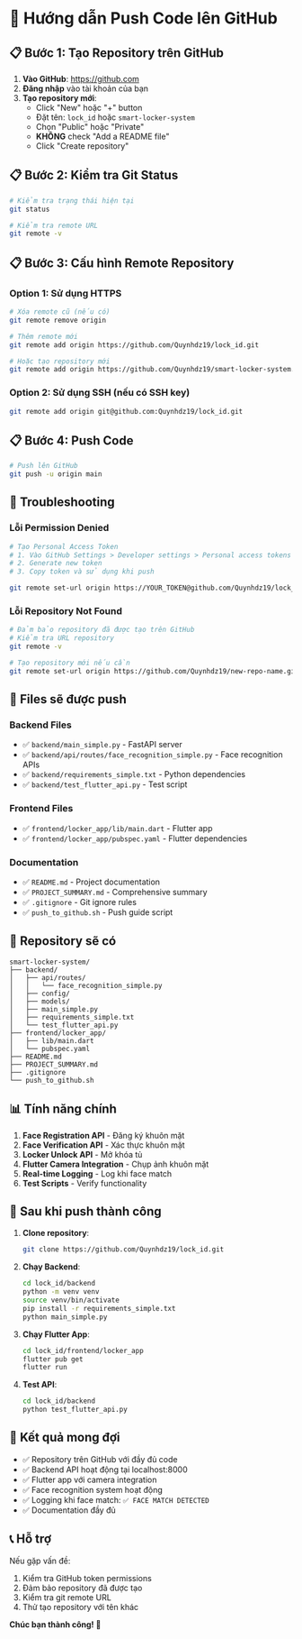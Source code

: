 # 🚀 Hướng dẫn Push Code lên GitHub

## 📋 Bước 1: Tạo Repository trên GitHub

1. **Vào GitHub**: https://github.com
2. **Đăng nhập** vào tài khoản của bạn
3. **Tạo repository mới**:
   - Click "New" hoặc "+" button
   - Đặt tên: `lock_id` hoặc `smart-locker-system`
   - Chọn "Public" hoặc "Private"
   - **KHÔNG** check "Add a README file"
   - Click "Create repository"

## 📋 Bước 2: Kiểm tra Git Status

```bash
# Kiểm tra trạng thái hiện tại
git status

# Kiểm tra remote URL
git remote -v
```

## 📋 Bước 3: Cấu hình Remote Repository

### Option 1: Sử dụng HTTPS
```bash
# Xóa remote cũ (nếu có)
git remote remove origin

# Thêm remote mới
git remote add origin https://github.com/Quynhdz19/lock_id.git

# Hoặc tạo repository mới
git remote add origin https://github.com/Quynhdz19/smart-locker-system.git
```

### Option 2: Sử dụng SSH (nếu có SSH key)
```bash
git remote add origin git@github.com:Quynhdz19/lock_id.git
```

## 📋 Bước 4: Push Code

```bash
# Push lên GitHub
git push -u origin main
```

## 🔧 Troubleshooting

### Lỗi Permission Denied
```bash
# Tạo Personal Access Token
# 1. Vào GitHub Settings > Developer settings > Personal access tokens
# 2. Generate new token
# 3. Copy token và sử dụng khi push

git remote set-url origin https://YOUR_TOKEN@github.com/Quynhdz19/lock_id.git
```

### Lỗi Repository Not Found
```bash
# Đảm bảo repository đã được tạo trên GitHub
# Kiểm tra URL repository
git remote -v

# Tạo repository mới nếu cần
git remote set-url origin https://github.com/Quynhdz19/new-repo-name.git
```

## 📁 Files sẽ được push

### Backend Files
- ✅ `backend/main_simple.py` - FastAPI server
- ✅ `backend/api/routes/face_recognition_simple.py` - Face recognition APIs
- ✅ `backend/requirements_simple.txt` - Python dependencies
- ✅ `backend/test_flutter_api.py` - Test script

### Frontend Files
- ✅ `frontend/locker_app/lib/main.dart` - Flutter app
- ✅ `frontend/locker_app/pubspec.yaml` - Flutter dependencies

### Documentation
- ✅ `README.md` - Project documentation
- ✅ `PROJECT_SUMMARY.md` - Comprehensive summary
- ✅ `.gitignore` - Git ignore rules
- ✅ `push_to_github.sh` - Push guide script

## 🎯 Repository sẽ có

```
smart-locker-system/
├── backend/
│   ├── api/routes/
│   │   └── face_recognition_simple.py
│   ├── config/
│   ├── models/
│   ├── main_simple.py
│   ├── requirements_simple.txt
│   └── test_flutter_api.py
├── frontend/locker_app/
│   ├── lib/main.dart
│   └── pubspec.yaml
├── README.md
├── PROJECT_SUMMARY.md
├── .gitignore
└── push_to_github.sh
```

## 📊 Tính năng chính

1. **Face Registration API** - Đăng ký khuôn mặt
2. **Face Verification API** - Xác thực khuôn mặt
3. **Locker Unlock API** - Mở khóa tủ
4. **Flutter Camera Integration** - Chụp ảnh khuôn mặt
5. **Real-time Logging** - Log khi face match
6. **Test Scripts** - Verify functionality

## 🚀 Sau khi push thành công

1. **Clone repository**:
   ```bash
   git clone https://github.com/Quynhdz19/lock_id.git
   ```

2. **Chạy Backend**:
   ```bash
   cd lock_id/backend
   python -m venv venv
   source venv/bin/activate
   pip install -r requirements_simple.txt
   python main_simple.py
   ```

3. **Chạy Flutter App**:
   ```bash
   cd lock_id/frontend/locker_app
   flutter pub get
   flutter run
   ```

4. **Test API**:
   ```bash
   cd lock_id/backend
   python test_flutter_api.py
   ```

## 🎉 Kết quả mong đợi

- ✅ Repository trên GitHub với đầy đủ code
- ✅ Backend API hoạt động tại localhost:8000
- ✅ Flutter app với camera integration
- ✅ Face recognition system hoạt động
- ✅ Logging khi face match: `✅ FACE MATCH DETECTED`
- ✅ Documentation đầy đủ

## 📞 Hỗ trợ

Nếu gặp vấn đề:
1. Kiểm tra GitHub token permissions
2. Đảm bảo repository đã được tạo
3. Kiểm tra git remote URL
4. Thử tạo repository với tên khác

**Chúc bạn thành công! 🚀** 
